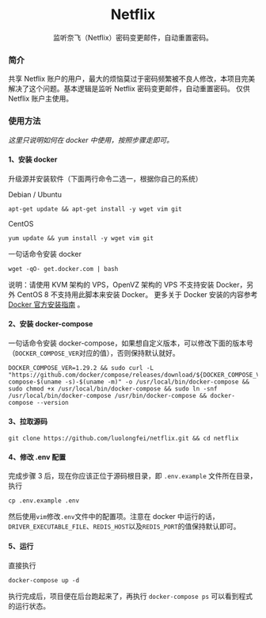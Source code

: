 <div align="center">
<h1>Netflix</h1>
监听奈飞（Netflix）密码变更邮件，自动重置密码。
</div>

### 简介

共享 Netflix 账户的用户，最大的烦恼莫过于密码频繁被不良人修改，本项目完美解决了这个问题。基本逻辑是监听 Netflix 密码变更邮件，自动重置密码。
仅供 Netflix 账户主使用。

### 使用方法

*这里只说明如何在 docker 中使用，按照步骤走即可。*

#### 1、安装 docker

升级源并安装软件（下面两行命令二选一，根据你自己的系统）

Debian / Ubuntu

```shell
apt-get update && apt-get install -y wget vim git
```

CentOS

```shell
yum update && yum install -y wget vim git
```

一句话命令安装 docker

```shell
wget -qO- get.docker.com | bash
```

说明：请使用 KVM 架构的 VPS，OpenVZ 架构的 VPS 不支持安装 Docker，另外 CentOS 8 不支持用此脚本来安装 Docker。 更多关于 Docker
安装的内容参考 [Docker 官方安装指南](https://docs.docker.com/engine/install/) 。

#### 2、安装 docker-compose

一句话命令安装 docker-compose，如果想自定义版本，可以修改下面的版本号（`DOCKER_COMPOSE_VER`对应的值），否则保持默认就好。

```shell
DOCKER_COMPOSE_VER=1.29.2 && sudo curl -L "https://github.com/docker/compose/releases/download/${DOCKER_COMPOSE_VER}/docker-compose-$(uname -s)-$(uname -m)" -o /usr/local/bin/docker-compose && sudo chmod +x /usr/local/bin/docker-compose && sudo ln -snf /usr/local/bin/docker-compose /usr/bin/docker-compose && docker-compose --version
```

#### 3、拉取源码

```shell
git clone https://github.com/luolongfei/netflix.git && cd netflix
```

#### 4、修改 .env 配置

完成步骤 3 后，现在你应该正位于源码根目录，即 `.env.example` 文件所在目录，执行
```shell
cp .env.example .env
```
然后使用`vim`修改`.env`文件中的配置项。注意在 docker 中运行的话，`DRIVER_EXECUTABLE_FILE`、`REDIS_HOST`以及`REDIS_PORT`的值保持默认即可。

#### 5、运行

直接执行
```shell
docker-compose up -d
```
执行完成后，项目便在后台跑起来了，再执行 `docker-compose ps` 可以看到程式的运行状态。
